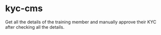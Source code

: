 # kyc-cms
Get all the details of the training member and manually approve their KYC after checking all the details.
